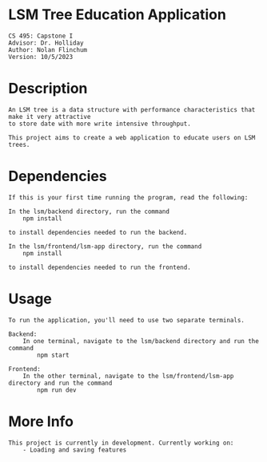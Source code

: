 # LSM Tree Education Application
    CS 495: Capstone I
    Advisor: Dr. Holliday
    Author: Nolan Flinchum
    Version: 10/5/2023

# Description
    An LSM tree is a data structure with performance characteristics that make it very attractive
    to store date with more write intensive throughput.

    This project aims to create a web application to educate users on LSM trees. 

# Dependencies
    If this is your first time running the program, read the following:

    In the lsm/backend directory, run the command
        npm install

    to install dependencies needed to run the backend.

    In the lsm/frontend/lsm-app directory, run the command
        npm install

    to install dependencies needed to run the frontend.

# Usage
    To run the application, you'll need to use two separate terminals.

    Backend:
        In one terminal, navigate to the lsm/backend directory and run the command
            npm start

    Frontend:
        In the other terminal, navigate to the lsm/frontend/lsm-app directory and run the command
            npm run dev

# More Info
    This project is currently in development. Currently working on:
        - Loading and saving features